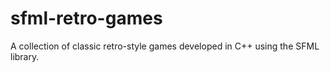 # sfml-retro-games
A collection of classic retro-style games developed in C++ using the SFML library.

